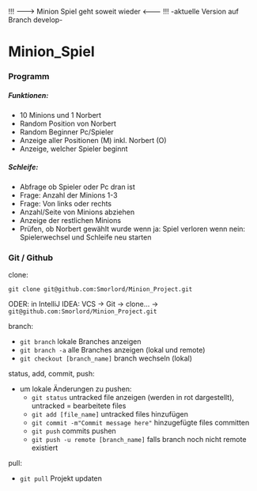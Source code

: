!!! --->  Minion Spiel geht soweit wieder  <--- !!!
-aktuelle Version auf Branch develop-

# Minion_Spiel

### Programm

##### Funktionen:

- 10 Minions und 1 Norbert
- Random Position von Norbert
- Random Beginner Pc/Spieler
- Anzeige aller Positionen (M) inkl. Norbert (O)
- Anzeige, welcher Spieler beginnt

##### Schleife:
- Abfrage ob Spieler oder Pc dran ist
- Frage: Anzahl der Minions 1-3
- Frage: Von links oder rechts
- Anzahl/Seite von Minions abziehen
- Anzeige der restlichen Minions
- Prüfen, ob Norbert gewählt wurde
    wenn ja: Spiel verloren
    wenn nein: Spielerwechsel und Schleife neu starten
    


###  Git / Github

clone:

`git clone git@github.com:Smorlord/Minion_Project.git`

ODER: in IntelliJ IDEA:  VCS  ->  Git  ->  clone...  ->  `git@github.com:Smorlord/Minion_Project.git`


branch:

- `git branch` lokale Branches anzeigen
- `git branch -a` alle Branches anzeigen (lokal und remote) 
- `git checkout [branch_name]` branch wechseln (lokal)

    
 
status, add, commit, push:

- um lokale Änderungen zu pushen:
  - `git status` untracked file anzeigen (werden in rot dargestellt), untracked = bearbeitete files
  - `git add [file_name]` untracked files hinzufügen
  - `git commit -m"Commit message here"` hinzugefügte files committen
  - `git push` commits pushen
  - `git push -u remote [branch_name]` falls branch noch nicht remote existiert
                
pull:

  - `git pull` Projekt updaten
